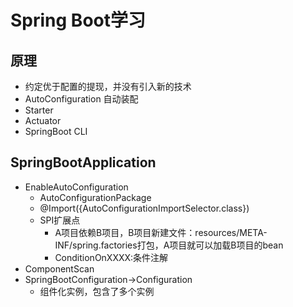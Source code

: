 # Spring Boot学习

## 原理
  * 约定优于配置的提现，并没有引入新的技术
  * AutoConfiguration 自动装配
  * Starter
  * Actuator
  * SpringBoot CLI

## SpringBootApplication
  * EnableAutoConfiguration
  	* AutoConfigurationPackage
  	* @Import({AutoConfigurationImportSelector.class})
  	* SPI扩展点
  	  * A项目依赖B项目，B项目新建文件：resources/META-INF/spring.factories打包，A项目就可以加载B项目的bean
  	  * ConditionOnXXXX:条件注解
  * ComponentScan
  * SpringBootConfiguration->Configuration
  	* 组件化实例，包含了多个实例